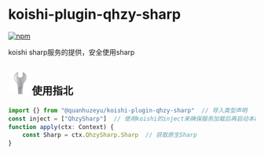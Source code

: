 # koishi-plugin-qhzy-sharp

[![npm](https://img.shields.io/npm/v/koishi-plugin-qhzy-sharp?style=flat-square)](https://www.npmjs.com/package/koishi-plugin-qhzy-sharp)

koishi sharp服务的提供，安全使用sharp

## ![alt text](432CEDD1.png)使用指北

``` typescript
import {} from "@quanhuzeyu/koishi-plugin-qhzy-sharp"  // 导入类型声明
const inject = ["QhzySharp"]  // 使用koishi的inject来确保服务加载后再启动本模块
function apply(ctx: Context) {
    const Sharp = ctx.QhzySharp.Sharp  // 获取原生Sharp
}

```
